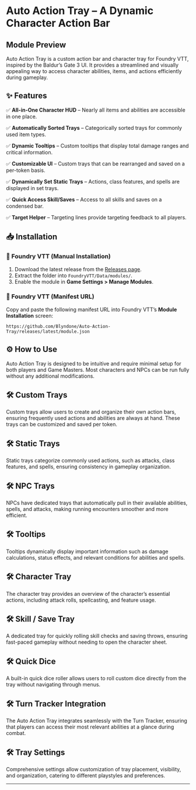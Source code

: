 # Auto Action Tray – A Dynamic Character Action Bar

## Module Preview

Auto Action Tray is a custom action bar and character tray for Foundry VTT, inspired by the Baldur’s Gate 3 UI. It provides a streamlined and visually appealing way to access character abilities, items, and actions efficiently during gameplay.

## ✨ Features

✅ **All-in-One Character HUD** – Nearly all items and abilities are accessible in one place.

✅ **Automatically Sorted Trays** – Categorically sorted trays for commonly used item types.

✅ **Dynamic Tooltips** – Custom tooltips that display total damage ranges and critical information.

✅ **Customizable UI** – Custom trays that can be rearranged and saved on a per-token basis.

✅ **Dynamically Set Static Trays** – Actions, class features, and spells are displayed in set trays.

✅ **Quick Access Skill/Saves** – Access to all skills and saves on a condensed bar.

✅ **Target Helper** – Targeting lines provide targeting feedback to all players.

## 📥 Installation

### 🔹 Foundry VTT (Manual Installation)

1. Download the latest release from the [Releases page](https://github.com/Blyndone/Auto-Action-Tray/releases/latest/download/module.json).
2. Extract the folder into `FoundryVTT/Data/modules/`.
3. Enable the module in **Game Settings > Manage Modules**.

### 🔹 Foundry VTT (Manifest URL)

Copy and paste the following manifest URL into Foundry VTT’s **Module Installation** screen:

```
https://github.com/Blyndone/Auto-Action-Tray/releases/latest/module.json
```

## ⚙️ How to Use

Auto Action Tray is designed to be intuitive and require minimal setup for both players and Game Masters. Most characters and NPCs can be run fully without any additional modifications.

## 🛠️ Custom Trays

Custom trays allow users to create and organize their own action bars, ensuring frequently used actions and abilities are always at hand. These trays can be customized and saved per token.

## 🛠️ Static Trays

Static trays categorize commonly used actions, such as attacks, class features, and spells, ensuring consistency in gameplay organization.

## 🛠️ NPC Trays

NPCs have dedicated trays that automatically pull in their available abilities, spells, and attacks, making running encounters smoother and more efficient.

## 🛠️ Tooltips

Tooltips dynamically display important information such as damage calculations, status effects, and relevant conditions for abilities and spells.

## 🛠️ Character Tray

The character tray provides an overview of the character’s essential actions, including attack rolls, spellcasting, and feature usage.

## 🛠️ Skill / Save Tray

A dedicated tray for quickly rolling skill checks and saving throws, ensuring fast-paced gameplay without needing to open the character sheet.

## 🛠️ Quick Dice

A built-in quick dice roller allows users to roll custom dice directly from the tray without navigating through menus.

## 🛠️ Turn Tracker Integration

The Auto Action Tray integrates seamlessly with the Turn Tracker, ensuring that players can access their most relevant abilities at a glance during combat.

## 🛠️ Tray Settings

Comprehensive settings allow customization of tray placement, visibility, and organization, catering to different playstyles and preferences.

---
